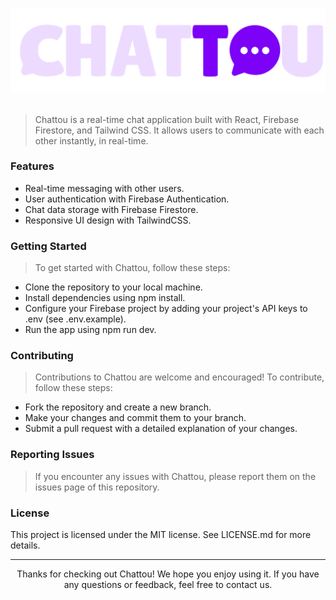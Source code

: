# <p align="center"> ![Logo](src/assets/img/logo-horizontal.svg) </p>

>Chattou is a real-time chat application built with React, Firebase Firestore, and Tailwind CSS. It allows users to communicate with each other instantly, in real-time.
### Features

  - Real-time messaging with other users.
  - User authentication with Firebase Authentication.
  - Chat data storage with Firebase Firestore.
  - Responsive UI design with TailwindCSS.

### Getting Started

> To get started with Chattou, follow these steps:

  - Clone the repository to your local machine.
  - Install dependencies using npm install.
  - Configure your Firebase project by adding your project's API keys to .env (see .env.example).
  - Run the app using npm run dev.

### Contributing

> Contributions to Chattou are welcome and encouraged! To contribute, follow these steps:

  - Fork the repository and create a new branch.
  - Make your changes and commit them to your branch.
  - Submit a pull request with a detailed explanation of your changes.

### Reporting Issues

> If you encounter any issues with Chattou, please report them on the issues page of this repository.
### License

This project is licensed under the MIT license. See LICENSE.md for more details.

--- 

<p align="center">Thanks for checking out Chattou! We hope you enjoy using it. If you have any questions or feedback, feel free to contact us.